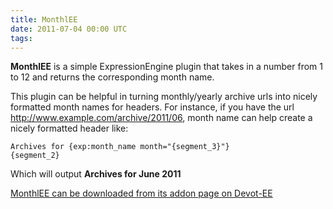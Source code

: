 ```yaml
---
title: MonthlEE
date: 2011-07-04 00:00 UTC
tags:
---
```


__MonthlEE__ is a simple ExpressionEngine plugin that takes in a number from 1 to 12 and returns the corresponding month name.

This plugin can be helpful in turning monthly/yearly archive urls into nicely formatted month names for headers.  For instance, if you have the url http://www.example.com/archive/2011/06, month name can help create a nicely formatted header like:

<code>Archives for {exp:month_name month="{segment_3}"} {segment_2}</code>

Which will output __Archives for June 2011__


[MonthlEE can be downloaded from its addon page on Devot-EE](http://devot-ee.com/add-ons/monthlee/)
